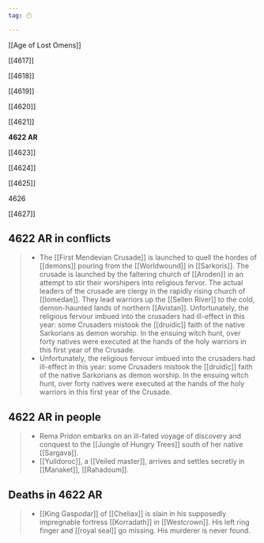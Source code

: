 ```yaml
---
tag: 🕛

---
```

[[Age of Lost Omens]]


[[4617]]

[[4618]]

[[4619]]

[[4620]]

[[4621]]

**4622 AR**

[[4623]]

[[4624]]

[[4625]]

4626

[[4627]]



## 4622 AR in conflicts

>  - The [[First Mendevian Crusade]] is launched to quell the hordes of [[demons]] pouring from the [[Worldwound]] in [[Sarkoris]]. The crusade is launched by the faltering church of [[Aroden]] in an attempt to stir their worshipers into religious fervor. The actual leaders of the crusade are clergy in the rapidly rising church of [[Iomedae]]. They lead warriors up the [[Sellen River]] to the cold, demon-haunted lands of northern [[Avistan]].
Unfortunately, the religious fervour imbued into the crusaders had ill-effect in this year: some Crusaders mistook the [[druidic]] faith of the native Sarkorians as demon worship. In the ensuing witch hunt, over forty natives were executed at the hands of the holy warriors in this first year of the Crusade.
>  - Unfortunately, the religious fervour imbued into the crusaders had ill-effect in this year: some Crusaders mistook the [[druidic]] faith of the native Sarkorians as demon worship. In the ensuing witch hunt, over forty natives were executed at the hands of the holy warriors in this first year of the Crusade.


## 4622 AR in people

>  - Rema Pridon embarks on an ill-fated voyage of discovery and conquest to the [[Jungle of Hungry Trees]] south of her native [[Sargava]].
>  - [[Yuildoroc]], a [[Veiled master]], arrives and settles secretly in [[Manaket]], [[Rahadoum]].


## Deaths in 4622 AR

>  - [[King Gaspodar]] of [[Cheliax]] is slain in his supposedly impregnable fortress [[Korradath]] in [[Westcrown]]. His left ring finger and [[royal seal]] go missing. His murderer is never found.






